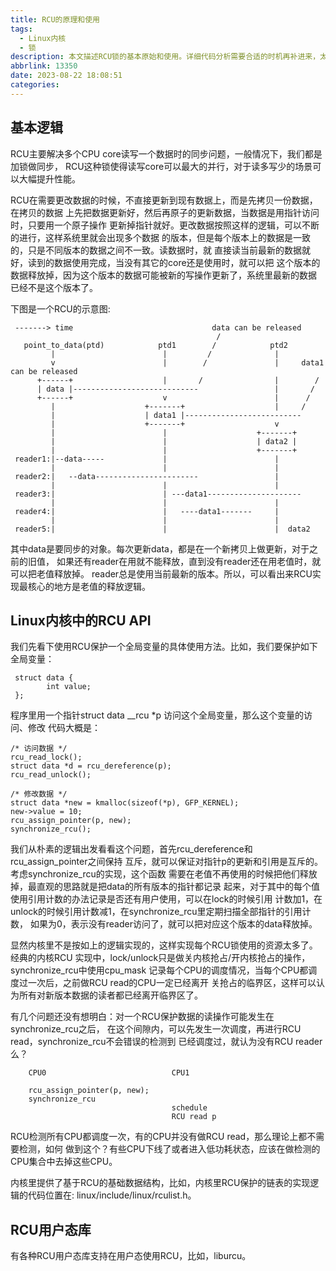 ```yaml
---
title: RCU的原理和使用
tags:
  - Linux内核
  - 锁
description: 本文描述RCU锁的基本原始和使用。详细代码分析需要合适的时机再补进来，太复杂了。
abbrlink: 13350
date: 2023-08-22 18:08:51
categories:
---
```


基本逻辑
---------

RCU主要解决多个CPU core读写一个数据时的同步问题，一般情况下，我们都是加锁做同步，
RCU这种锁使得读写core可以最大的并行，对于读多写少的场景可以大幅提升性能。

RCU在需要更改数据的时候，不直接更新到现有数据上，而是先拷贝一份数据，在拷贝的数据
上先把数据更新好，然后再原子的更新数据，当数据是用指针访问时，只要用一个原子操作
更新掉指针就好。更改数据按照这样的逻辑，可以不断的进行，这样系统里就会出现多个数据
的版本，但是每个版本上的数据是一致的，只是不同版本的数据之间不一致。读数据时，就
直接读当前最新的数据就好，读到的数据使用完成，当没有其它的core还是使用时，就可以把
这个版本的数据释放掉，因为这个版本的数据可能被新的写操作更新了，系统里最新的数据
已经不是这个版本了。

下图是一个RCU的示意图:
```
 -------> time                               data can be released
                                              /
   point_to_data(ptd)            ptd1        /            ptd2
         |                        |         /              |    
         v                        |        /               |     data1 can be released
      +------+                    |       /                |        /
      | data |----------------------------                 |       /
      +------+                    v                        |      /
         |                    +-------+                    |     /
         |                    | data1 |--------------------------
         |                    +-------+                    v
         |                        |                    +-------+
         |                        |                    | data2 |
         |                        |                    +-------+
 reader1:|--data-----             |                        |
         |                        |                        |
 reader2:|   --data-----------------------                 |
         |                        |                        |
 reader3:|                        | ---data1---------------------
         |                        |                        |
 reader4:|                        |   ----data1-------     |
         |                        |                        |
 reader5:|                        |                        |  data2
```
其中data是要同步的对象。每次更新data，都是在一个新拷贝上做更新，对于之前的旧值，
如果还有reader在用就不能释放，直到没有reader还在用老值时，就可以把老值释放掉。
reader总是使用当前最新的版本。所以，可以看出来RCU实现最核心的地方是老值的释放逻辑。

Linux内核中的RCU API
---------------------

我们先看下使用RCU保护一个全局变量的具体使用方法。比如，我们要保护如下全局变量：
```
 struct data {
        int value;
 };
```
程序里用一个指针struct data __rcu *p 访问这个全局变量，那么这个变量的访问、修改
代码大概是：
```
/* 访问数据 */
rcu_read_lock();
struct data *d = rcu_dereference(p);
rcu_read_unlock();

/* 修改数据 */
struct data *new = kmalloc(sizeof(*p), GFP_KERNEL);
new->value = 10;
rcu_assign_pointer(p, new);
synchronize_rcu();
```

我们从朴素的逻辑出发看看这个问题，首先rcu_dereference和rcu_assign_pointer之间保持
互斥，就可以保证对指针p的更新和引用是互斥的。考虑synchronize_rcu的实现，这个函数
需要在老值不再使用的时候把他们释放掉，最直观的思路就是把data的所有版本的指针都记录
起来，对于其中的每个值使用引用计数的办法记录是否还有用户使用，可以在lock的时候引用
计数加1，在unlock的时候引用计数减1，在synchronize_rcu里定期扫描全部指针的引用计数，
如果为0，表示没有reader访问了，就可以把对应这个版本的data释放掉。

显然内核里不是按如上的逻辑实现的，这样实现每个RCU锁使用的资源太多了。经典的内核RCU
实现中，lock/unlock只是做关内核抢占/开内核抢占的操作，synchronize_rcu中使用cpu_mask
记录每个CPU的调度情况，当每个CPU都调度过一次后，之前做RCU read的CPU一定已经离开
关抢占的临界区，这样可以认为所有对新版本数据的读者都已经离开临界区了。

有几个问题还没有想明白：对一个RCU保护数据的读操作可能发生在synchronize_rcu之后，
在这个间隙内，可以先发生一次调度，再进行RCU read，synchronize_rcu不会错误的检测到
已经调度过，就认为没有RCU reader么？
```
    CPU0                            CPU1

    rcu_assign_pointer(p, new);
    synchronize_rcu
                                    schedule
                                    RCU read p
```
RCU检测所有CPU都调度一次，有的CPU并没有做RCU read，那么理论上都不需要检测，如何
做到这个？有些CPU下线了或者进入低功耗状态，应该在做检测的CPU集合中去掉这些CPU。

内核里提供了基于RCU的基础数据结构，比如，内核里RCU保护的链表的实现逻辑的代码位置在:
linux/include/linux/rculist.h。

RCU用户态库
------------

有各种RCU用户态库支持在用户态使用RCU，比如，liburcu。
